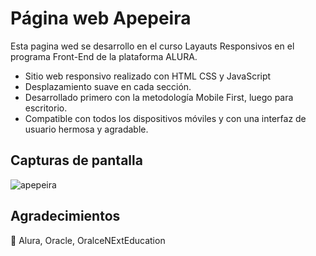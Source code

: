 # Página web Apepeira

Esta pagina wed se desarrollo en el curso Layauts Responsivos en el programa Front-End de la plataforma ALURA.

- Sitio web responsivo realizado con HTML CSS y JavaScript
- Desplazamiento suave en cada sección.
- Desarrollado primero con la metodología Mobile First, luego para escritorio.
- Compatible con todos los dispositivos móviles y con una interfaz de usuario hermosa y agradable.

## Capturas de pantalla

![apepeira](https://user-images.githubusercontent.com/94796234/197933546-0e11c0c2-c56c-41a8-a49d-3fe6a15f3bfd.JPG)


## Agradecimientos

💙 Alura, Oracle, OralceNExtEducation

